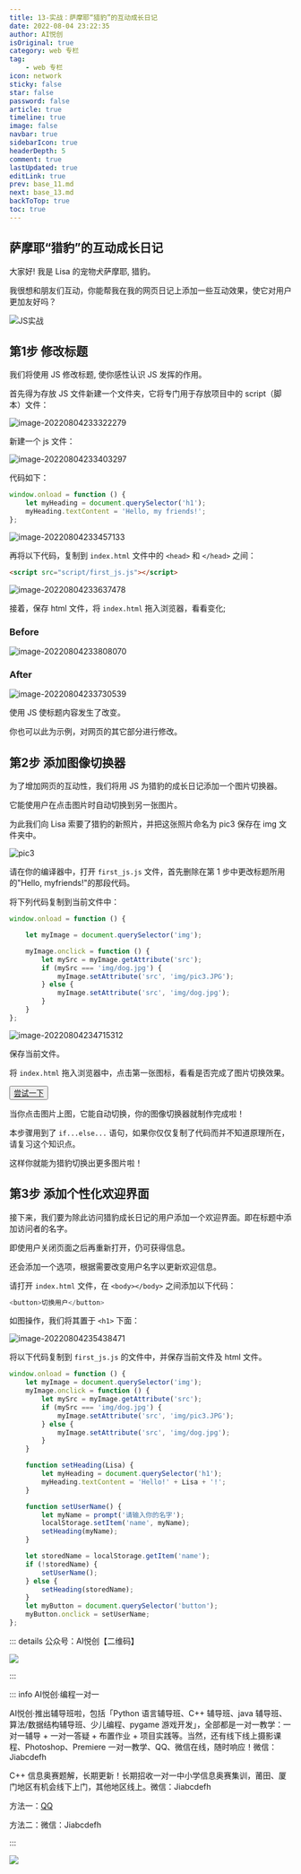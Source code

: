 ```yaml
---
title: 13-实战：萨摩耶“猎豹”的互动成长日记
date: 2022-08-04 23:22:35
author: AI悦创
isOriginal: true
category: web 专栏
tag:
    - web 专栏
icon: network
sticky: false
star: false
password: false
article: true
timeline: true
image: false
navbar: true
sidebarIcon: true
headerDepth: 5
comment: true
lastUpdated: true
editLink: true
prev: base_11.md
next: base_13.md
backToTop: true
toc: true
---
```


## 萨摩耶“猎豹”的互动成长日记

大家好! 我是 Lisa 的宠物犬萨摩耶, 猎豹。

我很想和朋友们互动，你能帮我在我的网页日记上添加一些互动效果，使它对用户更加友好吗？

![JS实战](./base_12.assets/1564991359624001.jpg)

## 第1步 修改标题

我们将使用 JS 修改标题, 使你感性认识 JS 发挥的作用。

首先得为存放 JS 文件新建一个文件夹，它将专门用于存放项目中的 script（脚本）文件：

![image-20220804233322279](./base_12.assets/image-20220804233322279.png)

新建一个 js 文件：

![image-20220804233403297](./base_12.assets/image-20220804233403297.png)



代码如下：

```javascript
window.onload = function () {
    let myHeading = document.querySelector('h1');
    myHeading.textContent = 'Hello, my friends!';
};
```

![image-20220804233457133](./base_12.assets/image-20220804233457133.png)

再将以下代码，复制到 `index.html` 文件中的 `<head>` 和 `</head>` 之间：

```html
<script src="script/first_js.js"></script>
```

![image-20220804233637478](./base_12.assets/image-20220804233637478.png)

接着，保存 html 文件，将 `index.html` 拖入浏览器，看看变化;

### Before

![image-20220804233808070](./base_12.assets/image-20220804233808070.png)

### After

![image-20220804233730539](./base_12.assets/image-20220804233730539.png)

使用 JS 使标题内容发生了改变。

你也可以此为示例，对网页的其它部分进行修改。

## 第2步 添加图像切换器

为了增加网页的互动性，我们将用 JS 为猎豹的成长日记添加一个图片切换器。

它能使用户在点击图片时自动切换到另一张图片。

为此我们向 Lisa 索要了猎豹的新照片，并把这张照片命名为 pic3 保存在 img 文件夹中。

![pic3](./base_12.assets/1564912856214029.jpg)

请在你的编译器中，打开 `first_js.js` 文件，首先删除在第 1 步中更改标题所用的"Hello, myfriends!"的那段代码。

将下列代码复制到当前文件中：

```javascript
window.onload = function () {

    let myImage = document.querySelector('img');

    myImage.onclick = function () {
        let mySrc = myImage.getAttribute('src');
        if (mySrc === 'img/dog.jpg') {
            myImage.setAttribute('src', 'img/pic3.JPG');
        } else {
            myImage.setAttribute('src', 'img/dog.jpg');
        }
    }
};
```

![image-20220804234715312](./base_12.assets/image-20220804234715312.png)

保存当前文件。

将 `index.html` 拖入浏览器中，点击第一张图标，看看是否完成了图片切换效果。

<button name="button" style="color: black"><a href="https://bornforthis.cn/web_runing/web_base/base_13/01/base_13-1.html" target="_blank">尝试一下</a></button>

当你点击图片上图，它能自动切换，你的图像切换器就制作完成啦！

本步骤用到了 `if...else...` 语句，如果你仅仅复制了代码而并不知道原理所在，请复习这个知识点。

这样你就能为猎豹切换出更多图片啦！

## 第3步 添加个性化欢迎界面

接下来，我们要为除此访问猎豹成长日记的用户添加一个欢迎界面。即在标题中添加访问者的名字。

即使用户关闭页面之后再重新打开，仍可获得信息。

还会添加一个选项，根据需要改变用户名字以更新欢迎信息。

请打开 `index.html` 文件，在 `<body></body>` 之间添加以下代码：

```java
<button>切换用户</button>
```

如图操作，我们将其置于 `<h1>` 下面：

![image-20220804235438471](./base_12.assets/image-20220804235438471.png)

将以下代码复制到 `first_js.js` 的文件中，并保存当前文件及 html 文件。

```javascript
window.onload = function () {
    let myImage = document.querySelector('img');
    myImage.onclick = function () {
        let mySrc = myImage.getAttribute('src');
        if (mySrc === 'img/dog.jpg') {
            myImage.setAttribute('src', 'img/pic3.JPG');
        } else {
            myImage.setAttribute('src', 'img/dog.jpg');
        }
    }

    function setHeading(Lisa) {
        let myHeading = document.querySelector('h1');
        myHeading.textContent = 'Hello!' + Lisa + '!';
    }

    function setUserName() {
        let myName = prompt('请输入你的名字');
        localStorage.setItem('name', myName);
        setHeading(myName);
    }

    let storedName = localStorage.getItem('name');
    if (!storedName) {
        setUserName();
    } else {
        setHeading(storedName);
    }
    let myButton = document.querySelector('button');
    myButton.onclick = setUserName;
};
```







::: details 公众号：AI悦创【二维码】

![](/gzh.jpg)

:::

::: info AI悦创·编程一对一

AI悦创·推出辅导班啦，包括「Python 语言辅导班、C++ 辅导班、java 辅导班、算法/数据结构辅导班、少儿编程、pygame 游戏开发」，全部都是一对一教学：一对一辅导 + 一对一答疑 + 布置作业 + 项目实践等。当然，还有线下线上摄影课程、Photoshop、Premiere 一对一教学、QQ、微信在线，随时响应！微信：Jiabcdefh

C++ 信息奥赛题解，长期更新！长期招收一对一中小学信息奥赛集训，莆田、厦门地区有机会线下上门，其他地区线上。微信：Jiabcdefh

方法一：[QQ](http://wpa.qq.com/msgrd?v=3&uin=1432803776&site=qq&menu=yes)

方法二：微信：Jiabcdefh

:::

![](/zsxq.jpg)









